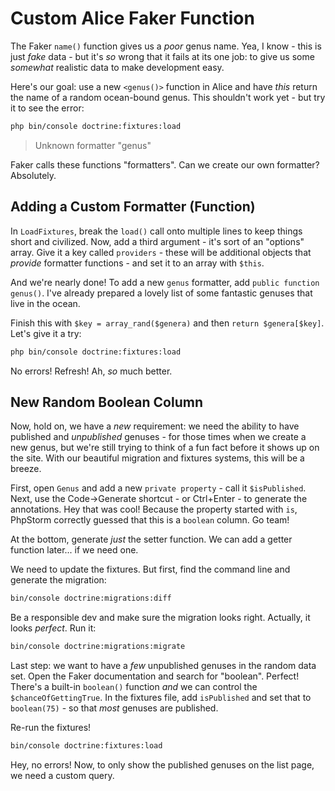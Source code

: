 # Custom Alice Faker Function

The Faker `name()` function gives us a *poor* genus name. Yea, I know - this is just
*fake* data - but it's *so* wrong that it fails at its one job: to give us some
*somewhat* realistic data to make development easy.

Here's our goal: use a new `<genus()>` function in Alice and have *this* return the
name of a random ocean-bound genus. This shouldn't work yet - but try it to see the
error:

```bash
php bin/console doctrine:fixtures:load
```

> Unknown formatter "genus"

Faker calls these functions "formatters". Can we create our own formatter? Absolutely.

## Adding a Custom Formatter (Function)

In `LoadFixtures`, break the `load()` call onto multiple lines to keep things short
and civilized.  Now, add a third argument - it's sort of an "options" array. Give
it a key called `providers` - these will be additional objects that *provide* formatter
functions - and set it to an array with `$this`.

And we're nearly done! To add a new `genus` formatter, add `public function genus()`.
I've already prepared a lovely list of some fantastic genuses that live in the ocean.

Finish this with `$key = array_rand($genera)` and then `return $genera[$key]`. Let's
give it a try:

```bash
php bin/console doctrine:fixtures:load
```

No errors! Refresh! Ah, *so* much better.

## New Random Boolean Column

Now, hold on, we have a *new* requirement: we need the ability to have published
and *unpublished* genuses - for those times when we create a new genus, but we're
still trying to think of a fun fact before it shows up on the site. With our beautiful
migration and fixtures systems, this will be a breeze.

First, open `Genus` and add a new `private property` - call it `$isPublished`. Next,
use the Code->Generate shortcut - or Ctrl+Enter - to generate the annotations. Hey
that was cool! Because the property started with `is`, PhpStorm correctly guessed
that this is a `boolean` column. Go team!

At the bottom, generate *just* the setter function. We can add a getter function
later... if we need one.

We need to update the fixtures. But first, find the command line and generate the
migration:

```bash
bin/console doctrine:migrations:diff
```

Be a responsible dev and make sure the migration looks right. Actually, it looks
*perfect*. Run it:

```bash
bin/console doctrine:migrations:migrate
```

Last step: we want to have a *few* unpublished genuses in the random data set. Open
the Faker documentation and search for "boolean". Perfect! There's a built-in `boolean()`
function *and* we can control the `$chanceOfGettingTrue`. In the fixtures file,
add `isPublished` and set that to `boolean(75)` - so that *most* genuses are published.

Re-run the fixtures!

```bash
bin/console doctrine:fixtures:load
```

Hey, no errors! Now, to only show the published genuses on the list page, we need
a custom query.
